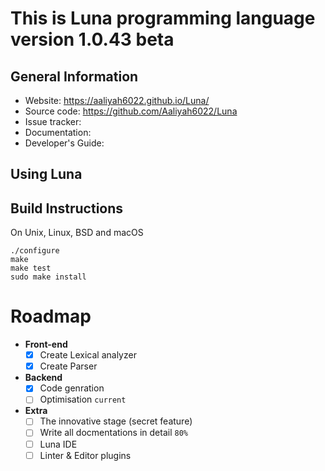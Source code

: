 This is Luna programming language version 1.0.43 beta
====================================

General Information
-------------------

- Website: https://aaliyah6022.github.io/Luna/
- Source code: https://github.com/Aaliyah6022/Luna
- Issue tracker: 
- Documentation: 
- Developer's Guide: 

Using Luna
------------


Build Instructions
------------------

On Unix, Linux, BSD and macOS

    ./configure
    make
    make test
    sudo make install

# Roadmap
- **Front-end**
    - [x] Create Lexical analyzer
    - [x] Create Parser

- **Backend**
    - [x] Code genration
    - [ ] Optimisation `current`
    
- **Extra**
    - [ ] The innovative stage (secret feature)
    - [ ] Write all docmentations in detail `80%`
    - [ ] Luna IDE
    - [ ] Linter & Editor plugins
